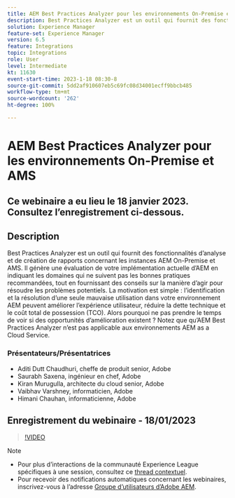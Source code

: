 ```yaml
---
title: AEM Best Practices Analyzer pour les environnements On-Premise et AMS
description: Best Practices Analyzer est un outil qui fournit des fonctionnalités d’analyse et de création de rapports concernant les instances AEM On-Premise et AMS. Il génère une évaluation de votre implémentation actuelle d’AEM en indiquant les domaines qui ne suivent pas les bonnes pratiques recommandées, tout en fournissant des conseils sur la manière d’agir pour résoudre les problèmes potentiels.
solution: Experience Manager
feature-set: Experience Manager
version: 6.5
feature: Integrations
topic: Integrations
role: User
level: Intermediate
kt: 11630
event-start-time: 2023-1-18 08:30-8
source-git-commit: 5dd2af910607eb5c69fc08d34001ecff9bbcb485
workflow-type: tm+mt
source-wordcount: '262'
ht-degree: 100%

---
```


# AEM Best Practices Analyzer pour les environnements On-Premise et AMS

## Ce webinaire a eu lieu le 18 janvier 2023. Consultez l’enregistrement ci-dessous.

## Description

Best Practices Analyzer est un outil qui fournit des fonctionnalités d’analyse et de création de rapports concernant les instances AEM On-Premise et AMS. Il génère une évaluation de votre implémentation actuelle d’AEM en indiquant les domaines qui ne suivent pas les bonnes pratiques recommandées, tout en fournissant des conseils sur la manière d’agir pour résoudre les problèmes potentiels. La motivation est simple : l’identification et la résolution d’une seule mauvaise utilisation dans votre environnement AEM peuvent améliorer l’expérience utilisateur, réduire la dette technique et le coût total de possession (TCO). Alors pourquoi ne pas prendre le temps de voir si des opportunités d’amélioration existent ?
Notez que qu’AEM Best Practices Analyzer n’est pas applicable aux environnements AEM as a Cloud Service.

### Présentateurs/Présentatrices

* Aditi Dutt Chaudhuri, cheffe de produit senior, Adobe
* Saurabh Saxena, ingénieur en chef, Adobe
* Kiran Murugulla, architecte du cloud senior, Adobe
* Vaibhav Varshney, informaticien, Adobe
* Himani Chauhan, informaticienne, Adobe

## Enregistrement du webinaire - 18/01/2023

>[!VIDEO](https://video.tv.adobe.com/v/3413364/)

>[!NOTE]
>
>* Pour plus d’interactions de la communauté Experience League spécifiques à une session, consultez ce [thread contextuel](https://bit.ly/3Z6AyM1).
>* Pour recevoir des notifications automatiques concernant les webinaires, inscrivez-vous à l’adresse [Groupe d’utilisateurs d’Adobe AEM](https://aem-augs.adobe.com/).

